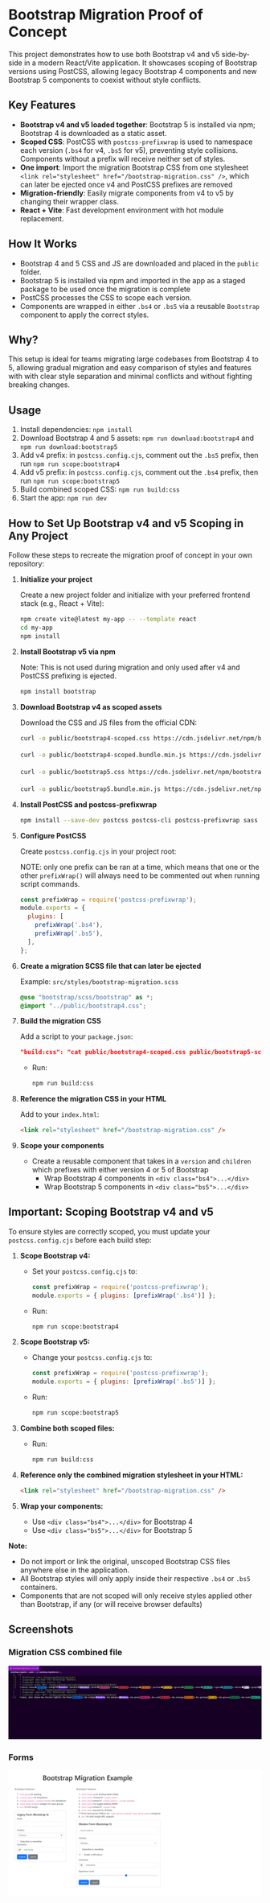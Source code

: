# Bootstrap Migration Proof of Concept

This project demonstrates how to use both Bootstrap v4 and v5 side-by-side in a modern React/Vite application. It showcases scoping of Bootstrap versions using PostCSS, allowing legacy Bootstrap 4 components and new Bootstrap 5 components to coexist without style conflicts.

## Key Features

- **Bootstrap v4 and v5 loaded together**: Bootstrap 5 is installed via npm; Bootstrap 4 is downloaded as a static asset.
- **Scoped CSS**: PostCSS with `postcss-prefixwrap` is used to namespace each version (`.bs4` for v4, `.bs5` for v5), preventing style collisions. Components without a prefix will receive neither set of styles.
- **One import**: Import the migration Bootstrap CSS from one stylesheet `<link rel="stylesheet" href="/bootstrap-migration.css" />`, which can later be ejected once v4 and PostCSS prefixes are removed
- **Migration-friendly**: Easily migrate components from v4 to v5 by changing their wrapper class.
- **React + Vite**: Fast development environment with hot module replacement.

## How It Works

- Bootstrap 4 and 5 CSS and JS are downloaded and placed in the `public` folder.
- Bootstrap 5 is installed via npm and imported in the app as a staged package to be used once the migration is complete
- PostCSS processes the CSS to scope each version.
- Components are wrapped in either `.bs4` or `.bs5` via a reusable `Bootstrap` component to apply the correct styles.

## Why?

This setup is ideal for teams migrating large codebases from Bootstrap 4 to 5, allowing gradual migration and easy comparison of styles and features with with clear style separation and minimal conflicts and without fighting breaking changes.


## Usage

1. Install dependencies: `npm install`
2. Download Bootstrap 4 and 5 assets: `npm run download:bootstrap4` and `npm run download:bootstrap5`
3. Add v4 prefix: in `postcss.config.cjs`, comment out the `.bs5` prefix, then run `npm run scope:bootstrap4`
4. Add v5 prefix: in `postcss.config.cjs`, comment out the `.bs4` prefix, then run `npm run scope:bootstrap5`
5. Build combined scoped CSS: `npm run build:css`
6. Start the app: `npm run dev`

## How to Set Up Bootstrap v4 and v5 Scoping in Any Project

Follow these steps to recreate the migration proof of concept in your own repository:

1. **Initialize your project**
   
   Create a new project folder and initialize with your preferred frontend stack (e.g., React + Vite):

     ```bash
     npm create vite@latest my-app -- --template react
     cd my-app
     npm install
     ```

2. **Install Bootstrap v5 via npm**

   Note: This is not used during migration and only used after v4 and PostCSS prefixing is ejected.

   ```bash
   npm install bootstrap
   ```

3. **Download Bootstrap v4 as scoped assets**
   
   Download the CSS and JS files from the official CDN:

     ```bash
     curl -o public/bootstrap4-scoped.css https://cdn.jsdelivr.net/npm/bootstrap@4.6.2/dist/css/bootstrap.min.css

     curl -o public/bootstrap4-scoped.bundle.min.js https://cdn.jsdelivr.net/npm/bootstrap@4.6.2/dist/js/bootstrap.bundle.min.js

     curl -o public/bootstrap5.css https://cdn.jsdelivr.net/npm/bootstrap@5.3.7/dist/css/bootstrap.min.css

     curl -o public/bootstrap5.bundle.min.js https://cdn.jsdelivr.net/npm/bootstrap@5.3.7/dist/js/bootstrap.bundle.min.js
     ```

4. **Install PostCSS and postcss-prefixwrap**
   ```bash
   npm install --save-dev postcss postcss-cli postcss-prefixwrap sass
   ```

5. **Configure PostCSS**
   
   Create `postcss.config.cjs` in your project root:

   NOTE: only one prefix can be ran at a time, which means that one or the other `prefixWrap()` will always need to be commented out when running script commands.

     ```js
     const prefixWrap = require('postcss-prefixwrap');
     module.exports = {
       plugins: [
         prefixWrap('.bs4'),
         prefixWrap('.bs5'),
       ],
     };
     ```

6. **Create a migration SCSS file that can later be ejected**
   
   Example: `src/styles/bootstrap-migration.scss`

     ```scss
     @use "bootstrap/scss/bootstrap" as *;
     @import "../public/bootstrap4.css";
     ```

7. **Build the migration CSS**
   
   Add a script to your `package.json`:

     ```json
     "build:css": "cat public/bootstrap4-scoped.css public/bootstrap5-scoped.css > public/bootstrap-migration.css"
     ```

   - Run:
     ```bash
     npm run build:css
     ```

8. **Reference the migration CSS in your HTML**
   
   Add to your `index.html`:

     ```html
     <link rel="stylesheet" href="/bootstrap-migration.css" />
     ```

9. **Scope your components**
   - Create a reusable component that takes in a `version` and `children` which prefixes with either version 4 or 5 of Bootstrap
      - Wrap Bootstrap 4 components in `<div class="bs4">...</div>`
      - Wrap Bootstrap 5 components in `<div class="bs5">...</div>`



## Important: Scoping Bootstrap v4 and v5

To ensure styles are correctly scoped, you must update your `postcss.config.cjs` before each build step:

1. **Scope Bootstrap v4:**
   - Set your `postcss.config.cjs` to:
     ```js
     const prefixWrap = require('postcss-prefixwrap');
     module.exports = { plugins: [prefixWrap('.bs4')] };
     ```
   - Run:
     ```bash
     npm run scope:bootstrap4
     ```

2. **Scope Bootstrap v5:**
   - Change your `postcss.config.cjs` to:
     ```js
     const prefixWrap = require('postcss-prefixwrap');
     module.exports = { plugins: [prefixWrap('.bs5')] };
     ```
   - Run:
     ```bash
     npm run scope:bootstrap5
     ```

3. **Combine both scoped files:**
   - Run:
     ```bash
     npm run build:css
     ```

4. **Reference only the combined migration stylesheet in your HTML:**
   ```html
   <link rel="stylesheet" href="/bootstrap-migration.css" />
   ```

5. **Wrap your components:**
   - Use `<div class="bs4">...</div>` for Bootstrap 4
   - Use `<div class="bs5">...</div>` for Bootstrap 5

**Note:**
- Do not import or link the original, unscoped Bootstrap CSS files anywhere else in the application.
- All Bootstrap styles will only apply inside their respective `.bs4` or `.bs5` containers.
- Components that are not scoped will only receive styles applied other than Bootstrap, if any (or will receive browser defaults)


## Screenshots

### Migration CSS combined file

![bootstrap-migration.css](image.png)

### Forms

![Forms](./public/image.png)



